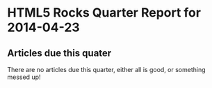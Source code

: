 HTML5 Rocks Quarter Report for 2014-04-23
=========================================

Articles due this quater
------------------------

There are no articles due this quarter, either all is good, or something messed up!

